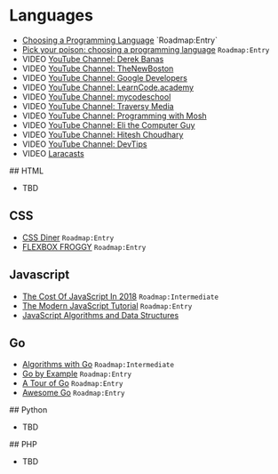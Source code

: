# Languages

 - [Choosing a Programming Language](https://docs.microsoft.com/en-us/previous-versions/cc168615(v=msdn.10)) `Roadmap:Entry`
 - [Pick your poison: choosing a programming language](http://www.readme.lk/busting-bubbles-ten-popular-programming-languages/) `Roadmap:Entry`
 - VIDEO [YouTube Channel: Derek Banas](https://www.youtube.com/user/derekbanas)
 - VIDEO [YouTube Channel: TheNewBoston](https://www.youtube.com/user/thenewboston)
 - VIDEO [YouTube Channel: Google Developers](https://www.youtube.com/user/GoogleDevelopers)
 - VIDEO [YouTube Channel: LearnCode.academy](https://www.youtube.com/user/learncodeacademy)
 - VIDEO [YouTube Channel: mycodeschool](https://www.youtube.com/user/mycodeschool)
 - VIDEO [YouTube Channel: Traversy Media](https://www.youtube.com/user/TechGuyWeb/)
 - VIDEO [YouTube Channel: Programming with Mosh](https://www.youtube.com/user/thenewboston)
 - VIDEO [YouTube Channel: Eli the Computer Guy](https://www.youtube.com/user/elithecomputerguy)
 - VIDEO [YouTube Channel: Hitesh Choudhary](https://www.youtube.com/user/hiteshitube)
 - VIDEO [YouTube Channel: DevTips](https://www.youtube.com/user/DevTipsForDesigners)
 - VIDEO [Laracasts](https://laracasts.com)

## HTML

 - TBD

## CSS

 - [CSS Diner](https://flukeout.github.io/) `Roadmap:Entry`
 - [FLEXBOX FROGGY](https://flexboxfroggy.com/) `Roadmap:Entry`

## Javascript

 - [The Cost Of JavaScript In 2018](https://medium.com/@addyosmani/the-cost-of-javascript-in-2018-7d8950fbb5d4) `Roadmap:Intermediate`
 - [The Modern JavaScript Tutorial](https://javascript.info/) `Roadmap:Entry`
 - [JavaScript Algorithms and Data Structures](https://github.com/trekhleb/javascript-algorithms)

## Go

 - [Algorithms with Go](https://algorithmswithgo.com/) `Roadmap:Intermediate`
 - [Go by Example](https://gobyexample.com/) `Roadmap:Entry`
 - [A Tour of Go](https://tour.golang.org/) `Roadmap:Entry`
 - [Awesome Go](https://github.com/avelino/awesome-go) `Roadmap:Entry`

## Python

 - TBD

## PHP

 - TBD